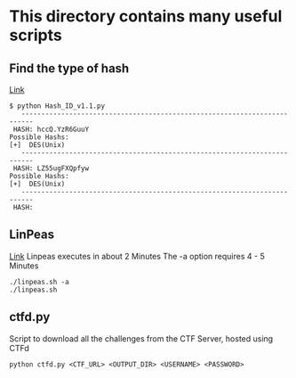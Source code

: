 # This directory contains many useful scripts

## Find the type of hash

[Link](https://www.shellhacks.com/identify-hash-type/)
```
$ python Hash_ID_v1.1.py
   -------------------------------------------------------------------------
 HASH: hccQ.YzR6GuuY
Possible Hashs:
[+]  DES(Unix)
   -------------------------------------------------------------------------
 HASH: LZ55ugFXQpfyw
Possible Hashs:
[+]  DES(Unix)
   -------------------------------------------------------------------------
 HASH:
```

## LinPeas

[Link](https://github.com/carlospolop/privilege-escalation-awesome-scripts-suite)
Linpeas executes in about 2 Minutes
The -a option requires 4 - 5 Minutes
```
./linpeas.sh -a
./linpeas.sh
```
## ctfd.py
Script to download all the challenges from the CTF Server, hosted using CTFd
```
python ctfd.py <CTF_URL> <OUTPUT_DIR> <USERNAME> <PASSWORD>
```

